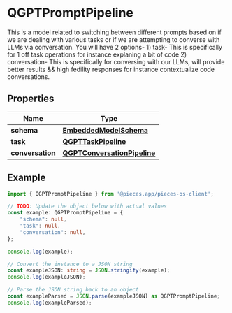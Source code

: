 
# QGPTPromptPipeline

This is a model related to switching between different prompts based on if we are dealing with  various tasks or if we are attempting to converse with LLMs via conversation.  You will have 2 options-  1) task- This is specifically for 1 off task operations for instance explaning a bit of code 2) conversation- This is specifically for conversing with our LLMs, will provide better results && high fedility                responses for instance contextualize code conversations.

## Properties

Name | Type
------------ | -------------
**schema** | [**EmbeddedModelSchema**](EmbeddedModelSchema)
**task** | [**QGPTTaskPipeline**](QGPTTaskPipeline)
**conversation** | [**QGPTConversationPipeline**](QGPTConversationPipeline)

## Example

```typescript
import { QGPTPromptPipeline } from '@pieces.app/pieces-os-client';

// TODO: Update the object below with actual values
const example: QGPTPromptPipeline = {
    "schema": null,
    "task": null,
    "conversation": null,
};

console.log(example);

// Convert the instance to a JSON string
const exampleJSON: string = JSON.stringify(example);
console.log(exampleJSON);

// Parse the JSON string back to an object
const exampleParsed = JSON.parse(exampleJSON) as QGPTPromptPipeline;
console.log(exampleParsed);
```


